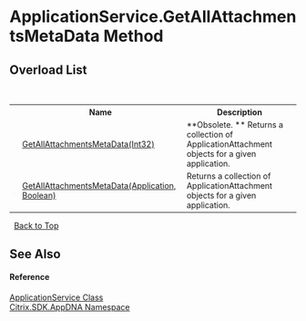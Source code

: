 # ApplicationService.GetAllAttachmentsMetaData Method 
 


## Overload List
&nbsp;<table><tr><th></th><th>Name</th><th>Description</th></tr><tr><td>![Public method](media/pubmethod.gif "Public method")</td><td><a href="89e1c6bd-a3ef-9966-1c37-9af8d30b495c">GetAllAttachmentsMetaData(Int32)</a></td><td> **Obsolete. **
Returns a collection of ApplicationAttachment objects for a given application.</td></tr><tr><td>![Public method](media/pubmethod.gif "Public method")</td><td><a href="083cf920-74bc-cbee-60b6-6bfa0fa74d9a">GetAllAttachmentsMetaData(Application, Boolean)</a></td><td>
Returns a collection of ApplicationAttachment objects for a given application.</td></tr></table>&nbsp;
<a href="#applicationservice.getallattachmentsmetadata-method">Back to Top</a>

## See Also


#### Reference
<a href="4190f2b6-31d1-9744-132e-b12e165db1a3">ApplicationService Class</a><br /><a href="fe2d265b-410b-8b11-1eb4-a790e0b062bf">Citrix.SDK.AppDNA Namespace</a><br />
